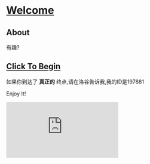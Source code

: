 # [Welcome](https://themysteryx.github.io/mystery/)

## About

有趣?

## [Click To Begin](https://themysteryx.github.io/mystery/)

如果你到达了
**真正的**
终点,请在洛谷告诉我,我的ID是197881

Enjoy It!

![](https://www.hit-counts.com/counter.php?t=MTQ0NjY1MA)
